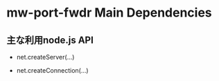 mw-port-fwdr Main Dependencies
====================

主な利用node.js API
--------------------

* net.createServer(...)

* net.createConnection(...)

